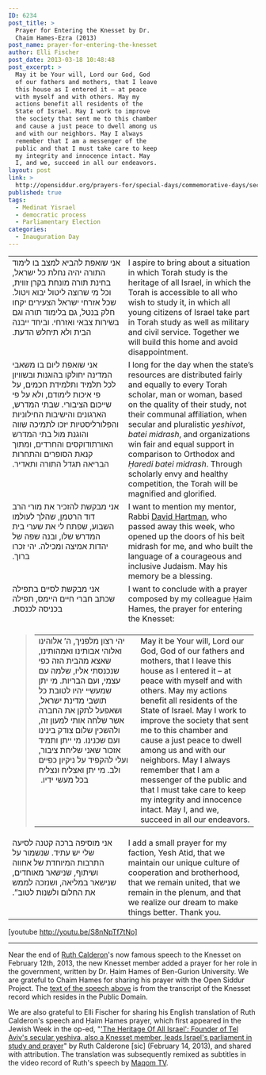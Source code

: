 ```yaml
---
ID: 6234
post_title: >
  Prayer for Entering the Knesset by Dr.
  Chaim Hames-Ezra (2013)
post_name: prayer-for-entering-the-knesset
author: Elli Fischer
post_date: 2013-03-18 10:48:48
post_excerpt: >
  May it be Your will, Lord our God, God
  of our fathers and mothers, that I leave
  this house as I entered it – at peace
  with myself and with others. May my
  actions benefit all residents of the
  State of Israel. May I work to improve
  the society that sent me to this chamber
  and cause a just peace to dwell among us
  and with our neighbors. May I always
  remember that I am a messenger of the
  public and that I must take care to keep
  my integrity and innocence intact. May
  I, and we, succeed in all our endeavors.
layout: post
link: >
  http://opensiddur.org/prayers-for/special-days/commemorative-days/secular-national/inauguration-day/prayer-for-entering-the-knesset/
published: true
tags:
  - Medinat Yisrael
  - democratic process
  - Parliamentary Election
categories:
  - Inauguration Day
---
```

<table style="margin-left: auto;margin-right: auto;">
<tbody>
<tr>
<td style="vertical-align:top;" width="46%">
<div class="liturgy"><span  lang="he">
 אני שואפת להביא למצב בו לימוד התורה יהיה נחלת כל ישראל, בחינת תורה מונחת בקרן זווית, וכל מי שרוצה ליטול יבוא ויטול. שכל אזרחי ישראל הצעירים יקחו חלק בנטל, גם בלימוד תורה וגם בשירות צבאי ואזרחי. וביחד ייבנה הבית ולא תיחלש הדעת.‏
</span></div></td>
 
<td style="vertical-align:top;" width="53%"><div class="english">
I aspire to bring about a situation in which Torah study is the heritage of all Israel, in which the Torah is accessible to all who wish to study it, in which all young citizens of Israel take part in Torah study as well as military and civil service. Together we will build this home and avoid disappointment.
</td></tr>
<tr><td style="vertical-align:top;" width="46%"><div class="liturgy"><span lang="he">
אני שואפת ליום בו משאבי המדינה יחולקו בהוגנות ובשוויון לכל תלמיד ותלמידת חכמים, על פי איכות לימודם, ולא על פי שייכום הציבורי. שבתי המדרש, הארגונים והישיבות החילוניות והפלורליסטיות יזכו לתמיכה שווה והוגנת מול בתי המדרש האורתודוקסים והחרדים, ומתוך קנאת הסופרים והתחרות הבריאה תגדל התורה ותאדיר.‏
</span></div></td>
 
<td style="vertical-align:top;" width="53%"><div class="english">
I long for the day when the state’s resources are distributed fairly and equally to every Torah scholar, man or woman, based on the quality of their study, not their communal affiliation, when secular and pluralistic <em>yeshivot</em>, <em>batei midrash</em>, and organizations win fair and equal support in comparison to Orthodox and <em>Ḥaredi batei midrash</em>. Through scholarly envy and healthy competition, the Torah will be magnified and glorified.
</td></tr>
<tr><td style="vertical-align:top;" width="46%"><div class="liturgy"><span lang="he">
אני מבקשת להזכיר את מורי הרב דוד הרטמן, שהלך לעולמו השבוע, שפתח לי את שערי בית המדרש שלו, ובנה שפה של יהדות אמיצה ומכילה. יהי זכרו ברוך.‏
</span></div></td>
 
<td style="vertical-align:top;" width="53%"><div class="english">
I want to mention my mentor, Rabbi <a href="http://en.wikipedia.org/wiki/David_Hartman_%28rabbi%29">David Hartman</a>, who passed away this week, who opened up the doors of his beit midrash for me, and who built the language of a courageous and inclusive Judaism. May his memory be a blessing.
</td></tr>
<tr><td style="vertical-align:top;" width="46%"><div class="liturgy"><span lang="he">
אני מבקשת לסיים בתפילה שכתב חברי חיים היימס, תפילה בכניסה לכנסת.‏
</span></div></td>
 
<td style="vertical-align:top;" width="53%"><div class="english">
I want to conclude with a prayer composed by my colleague Ḥaim Hames, the prayer for entering the Knesset:
</td></tr>
<tr><td colspan="3">
<blockquote>
<table style="margin-left: auto;margin-right: auto;">
<tbody>
<tr>
<td style="vertical-align:top;" width="46%">
<div class="liturgy"><span  lang="he">
יהי רצון מלפניך, ה’ אלוהינו ואלוהי אבותינו ואמהותינו, שאצא מהבית הזה כפי שנכנסתי אליו, שלמה עם עצמי, ועם הבריות. מי יתן שמעשיי יהיו לטובת כל תושבי מדינת ישראל, ושאפעל לתקן את החברה אשר שלחה אותי למעון זה, ולהשכין שלום צודק בינינו ועם שכנינו. מי ייתן ותמיד אזכור שאני שליחת ציבור, ועלי להקפיד על ניקיון כפיים ולב. מי יתן ואצליח ונצליח בכל מעשי ידיו. ‏
</span></div></td>
 
<td style="vertical-align:top;" width="53%"><div class="english">
May it be Your will, Lord our God, God of our fathers and mothers, that I leave this house as I entered it – at peace with myself and with others. May my actions benefit all residents of the State of Israel. May I work to improve the society that sent me to this chamber and cause a just peace to dwell among us and with our neighbors. May I always remember that I am a messenger of the public and that I must take care to keep my integrity and innocence intact. May I, and we, succeed in all our endeavors.
</td></tr></tbody></tbody></tbody></tbody></table>
</blockquote>
</td></tr>
<tr><td style="vertical-align:top;" width="46%"><div class="liturgy"><span lang="he">
אני מוסיפה ברכה קטנה לסיעה שלי יש עתיד. שנשמור על התרבות המיוחדת של אחווה ושיתוף, שנישאר מאוחדים, שנישאר במליאה, ושנזכה לממש את החלום ולשנות לטוב”.‏
</span></div></td>
 
<td style="vertical-align:top;" width="53%"><div class="english">
I add a small prayer for my faction, Yesh Atid, that we maintain our unique culture of cooperation and brotherhood, that we remain united, that we remain in the plenum, and that we realize our dream to make things better. Thank you.
</td></tr></tbody></tbody></tbody></tbody></table>

[youtube http://youtu.be/S8nNpTf7tNo]

<hr />
Near the end of <a href="http://en.wikipedia.org/wiki/Ruth_Calderon">Ruth Calderon</a>'s now famous speech to the Knesset on February 12th, 2013, the new Knesset member added a prayer for her role in the government, written by Dr. Ḥaim Hames of Ben-Gurion University. We are grateful to Chaim Hames for sharing his prayer with the Open Siddur Project. The <a href="http://yeshatid.org.il/rootkalderon_firstspeech">text of the speech above</a> is from the transcript of the Knesset record which resides in the Public Domain.

We are also grateful to Elli Fischer for sharing his English translation of Ruth Calderon's speech and Ḥaim Hames prayer, which first appeared in the Jewish Week in the op-ed, "<a href="http://www.thejewishweek.com/editorial-opinion/opinion/heritage-all-israel">'The Heritage Of All Israel': Founder of Tel Aviv's secular yeshiva, also a Knesset member, leads Israel's parliament in study and prayer</a>" by Ruth Calderone [sic] (February 14, 2013), and shared with attribution. The translation was subsequently remixed as subtitles in the video record of Ruth's speech by <a href="http://www.youtube.com/watch?v=S8nNpTf7tNo">Maqom TV</a>.